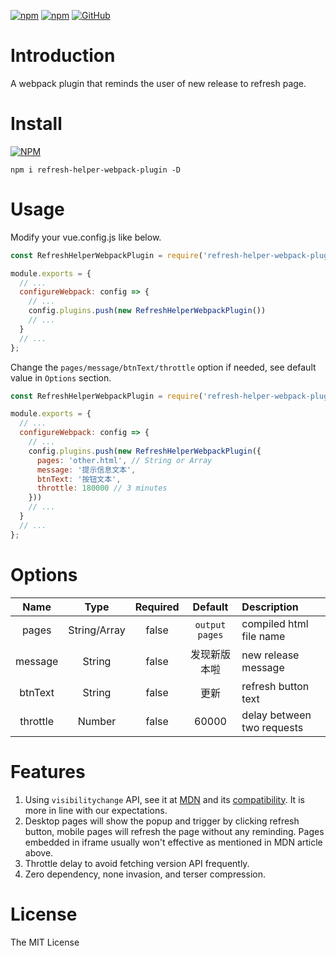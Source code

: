[![npm](https://img.shields.io/npm/v/refresh-helper-webpack-plugin.svg)](https://www.npmjs.com/package/refresh-helper-webpack-plugin) [![npm](https://img.shields.io/npm/dt/refresh-helper-webpack-plugin.svg)](https://www.npmjs.com/package/refresh-helper-webpack-plugin) [![GitHub](https://img.shields.io/github/license/mashape/apistatus.svg)](https://github.com/mingmingwon/refresh-helper-webpack-plugin/blob/master/LICENSE) 

# Introduction

A webpack plugin that reminds the user of new release to refresh page.

# Install

[![NPM](https://nodei.co/npm/refresh-helper-webpack-plugin.png)](https://nodei.co/npm/refresh-helper-webpack-plugin/)
```
npm i refresh-helper-webpack-plugin -D
```

# Usage

Modify your vue.config.js like below.

```js
const RefreshHelperWebpackPlugin = require('refresh-helper-webpack-plugin')

module.exports = {
  // ...
  configureWebpack: config => {
    // ...
    config.plugins.push(new RefreshHelperWebpackPlugin())
    // ...
  }
  // ...
};
```

Change the `pages/message/btnText/throttle` option if needed, see default value in `Options` section.

```js
const RefreshHelperWebpackPlugin = require('refresh-helper-webpack-plugin')

module.exports = {
  // ...
  configureWebpack: config => {
    // ...
    config.plugins.push(new RefreshHelperWebpackPlugin({
      pages: 'other.html', // String or Array
      message: '提示信息文本',
      btnText: '按钮文本',
      throttle: 180000 // 3 minutes
    }))
    // ...
  }
  // ...
};
```

# Options

|Name|Type|Required|Default|Description|
|:--:|:--:|:-----:|:-----:|:----------|
|pages|String/Array|false|`output pages`|compiled html file name|
|message|String|false|发现新版本啦|new release message|
|btnText|String|false|更新|refresh button text|
|throttle|Number|false|60000|delay between two requests|

# Features

1. Using `visibilitychange` API, see it at [MDN](https://developer.mozilla.org/zh-CN/docs/Web/API/Page_Visibility_API) and its [compatibility](https://caniuse.com/?search=visibilitychange). It is more in line with our expectations.
2. Desktop pages will show the popup and trigger by clicking refresh button, mobile pages will refresh the page without any reminding. Pages embedded in iframe usually won't effective as mentioned in MDN article above.
3. Throttle delay to avoid fetching version API frequently.
4. Zero dependency, none invasion, and terser compression.


# License

The MIT License